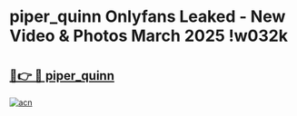 # piper_quinn Onlyfans Leaked - New Video & Photos March 2025 !w032k

# <h2><a href="https://3hmyhx.iuczelnia.edu.pl?title=piper_quinn&ref=w032k">🔗👉 🔴 piper_quinn</a></h2>

[![acn](https://github.com/user-attachments/assets/0f9c940e-d8b0-45ae-aac7-cd30a18b3e1c)](https://3hmyhx.iuczelnia.edu.pl?title=piper_quinn&ref=w032k)

